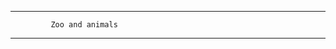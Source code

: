 -------------------------------------------------------
             Zoo and animals
-------------------------------------------------------